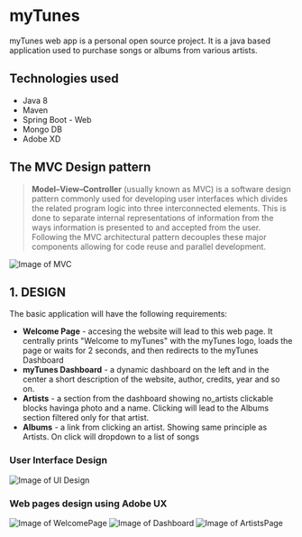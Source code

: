 # myTunes
myTunes web app is a personal open source project. It is a java based application used to purchase songs or albums from various artists.

## Technologies used
* Java 8
* Maven
* Spring Boot - Web
* Mongo DB
* Adobe XD

## The MVC Design pattern
><b>Model–View–Controller</b> (usually known as MVC) is a software design pattern commonly used for developing user interfaces which divides the related program logic into three interconnected elements. This is done to separate internal representations of information from the ways information is presented to and accepted from the user. Following the MVC architectural pattern decouples these major components allowing for code reuse and parallel development.

![Image of MVC](https://i.imgur.com/90JjzgO.png)

## 1. DESIGN
The basic application will have the following requirements:
* <b>Welcome Page</b> - accesing the website will lead to this web page. It centrally prints "Welcome to myTunes" with the myTunes logo, loads the page or waits for 2 seconds, and then redirects to the myTunes Dashboard
* <b>myTunes Dashboard</b> - a dynamic dashboard on the left and in the center a short description of the website, author, credits, year and so on.
* <b>Artists</b> - a section from the dashboard showing no_artists clickable blocks havinga photo and a name. Clicking will lead to the Albums section filtered only for that artist.
* <b>Albums</b> - a link from clicking an artist. Showing same principle as Artists. On click will dropdown to a list of songs

### User Interface Design
![Image of UI Design](https://raw.githubusercontent.com/WebToLearn/fx-trading-app/master/Week_03/Exercise/Img/Assets-VD.png)

### Web pages design using Adobe UX
![Image of WelcomePage](https://i.imgur.com/Y7UhtEK.png)
![Image of Dashboard](https://i.imgur.com/615HGUA.png)
![Image of ArtistsPage](https://i.imgur.com/qNPuxn4.png)
